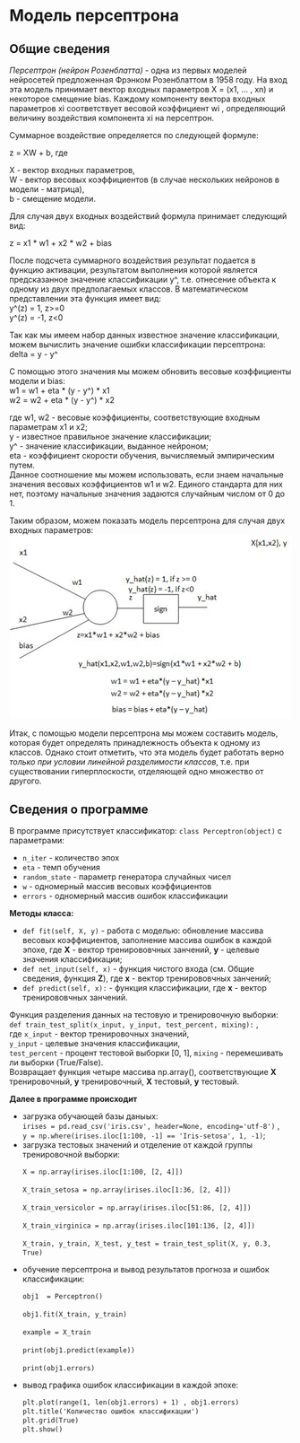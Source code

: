 # Модель персептрона

## Общие сведения
*Персептрон (нейрон Розенблатта)* - одна из первых моделей нейросетей предложенная Фрэнком Розенблаттом в 1958 году.
На вход эта модель принимает вектор входных параметров Х = (x1, … , xn) и некоторое смещение bias. Каждому компоненту вектора входных параметров xi соответствует весовой коэффициент wi , определяющий величину воздействия компонента xi на персептрон.

Суммарное воздействие определяется по следующей формуле:

z = XW + b, где 

X - вектор входных параметров,<br/>
W - вектор весовых коэффициентов (в случае нескольких нейронов в модели - матрица),<br/>
b - смещение модели.

Для случая двух входных воздействий формула принимает следующий вид:

z = x1 * w1 + x2 * w2 + bias

После подсчета суммарного воздействия результат подается в функцию активации, результатом выполнения которой является предсказанное значение классификации y^, т.е. отнесение объекта к одному из двух предполагаемых классов.
В математическом представлении эта функция имеет вид:<br/>
y^(z) = 1, z>=0<br/>
y^(z) = -1, z<0

Так как мы имеем набор данных известное значение классификации, можем вычислить значение ошибки классификации персептрона:<br/>
delta = y - y^

С помощью этого значения мы можем обновить весовые коэффициенты модели и bias:<br/>
w1 = w1 + eta * (y - y^) * x1 <br/>
w2 = w2 + eta * (y - y^) * x2

где w1, w2 - весовые коэффициенты, соответствующие входным параметрам x1 и x2;<br/>
y - известное правильное значение классификации;<br/>
y^ - значение классификации, выданное нейроном;<br/>
eta - коэффициент скорости обучения, вычисляемый эмпирическим путем.<br/>
Данное соотношение мы можем использовать, если знаем начальные значения весовых коэффициентов w1 и w2. Единого стандарта для них нет, поэтому начальные значения задаются случайным числом от 0 до 1.

Таким образом, можем показать модель персептрона для случая двух входных параметров:    
![perceptron_picture](/перцептрон.jpg)

Итак, с помощью модели персептрона мы можем составить модель, которая будет определять принадлежность объекта к одному из классов. Однако стоит отметить, что эта модель будет работать верно *только при условии линейной разделимости классов*, т.е. при существовании гиперплоскости, отделяющей одно множество от другого.

## Сведения о программе
В программе присутствует классификатор: `class Perceptron(object)` с параметрами:<br/>
- `n_iter` - количество эпох
- `eta` - темп обучения
- `random_state` - параметр генератора случайных чисел
- `w` - одномерный массив весовых коэффициентов
- `errors` - одномерный массив ошибок классификации


**Методы класса:**
- `def fit(self, X, y)` - работа с моделью: обновление массива весовых коэффициентов, заполнение массива ошибок в каждой эпохе, где **X** - вектор тренирововчных занчений, **y** - целевые значения классификации;
- `def net_input(self, x)` - функция чистого входа (см. Общие сведения, функция **Z**), где **x** - вектор тренирововчных занчений;
- `def predict(self, x):` - функция классификации, где **x** - вектор тренирововчных занчений.

Функция разделения данных на тестовую и тренировочную выборки:<br/> `def train_test_split(x_input, y_input, test_percent, mixing):` ,<br/>
где `x_input` - вектор тренировочных значений, <br/>
`y_input` - целевые значения классификации, <br/>
`test_percent` - процент тестовой выборки [0, 1],
`mixing` - перемешивать ли выборки (True/False).<br/>
Возвращает функция четыре массива np.array(), соответствующие **X** тренировочный, **y** тренировочный, **X** тестовый, **y**  тестовый.

**Далее в программе происходит** 
- загрузка обучающей базы даныых:<br/> `irises = pd.read_csv('iris.csv', header=None, encoding='utf-8')` , <br/>`y = np.where(irises.iloc[1:100, -1] == 'Iris-setosa', 1, -1)`;
- загрузка тестовых значений и отделение от каждой группы тренировочной выборки:
    ```
    X = np.array(irises.iloc[1:100, [2, 4]]) 

    X_train_setosa = np.array(irises.iloc[1:36, [2, 4]])

    X_train_versicolor = np.array(irises.iloc[51:86, [2, 4]])

    X_train_virginica = np.array(irises.iloc[101:136, [2, 4]])

    X_train, y_train, X_test, y_test = train_test_split(X, y, 0.3, True)
    ```
- обучение персептрона и вывод результатов прогноза и ошибок классификации:
    ```
    obj1  = Perceptron()

    obj1.fit(X_train, y_train)

    example = X_train

    print(obj1.predict(example))

    print(obj1.errors)
    ```
- вывод графика ошибок классификации в каждой эпохе:
    ```
    plt.plot(range(1, len(obj1.errors) + 1) , obj1.errors)
    plt.title('Количество ошибок классификации')
    plt.grid(True)
    plt.show()
    ```
